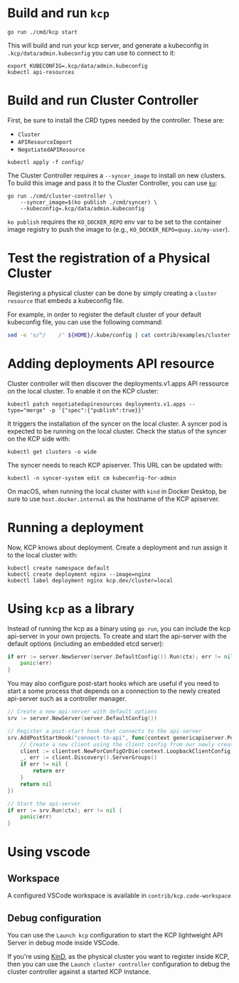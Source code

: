 # Build and run `kcp`

```
go run ./cmd/kcp start
```

This will build and run your kcp server, and generate a kubeconfig in `.kcp/data/admin.kubeconfig` you can use to connect to it:

```
export KUBECONFIG=.kcp/data/admin.kubeconfig
kubectl api-resources
```

# Build and run Cluster Controller

First, be sure to install the CRD types needed by the controller. These are:
- `Cluster`
- `APIResourceImport`
- `NegotiatedAPIResource`

```
kubectl apply -f config/
```

The Cluster Controller requires a `--syncer_image` to install on new clusters.
To build this image and pass it to the Cluster Controller, you can use [`ko`](https://github.com/google/ko):

```
go run ./cmd/cluster-controller \
    --syncer_image=$(ko publish ./cmd/syncer) \
    --kubeconfig=.kcp/data/admin.kubeconfig
```

`ko publish` requires the `KO_DOCKER_REPO` env var to be set to the container image registry to push the image to (e.g., `KO_DOCKER_REPO=quay.io/my-user`).

# Test the registration of a Physical Cluster

Registering a physical cluster can be done by simply creating a `cluster resource` that embeds a kubeconfig file.

For example, in order to register the default cluster of your default kubeconfig file, you can use the following command:

```bash
sed -e 's/^/    /' ${HOME}/.kube/config | cat contrib/examples/cluster.yaml - | kubectl apply -f -
```

# Adding deployments API resource

Cluster controller will then discover the deployments.v1.apps API ressource on the local cluster. 
To enable it on the KCP cluster:

```
kubectl patch negotiatedapiresources deployments.v1.apps --type="merge" -p '{"spec":{"publish":true}}'
```

It triggers the installation of the syncer on the local cluster. A syncer pod is expected to be running on the local cluster.
Check the status of the syncer on the KCP side  with:

```
kubectl get clusters -o wide
```

The syncer needs to reach KCP apiserver. This URL can be updated with:

```
kubectl -n syncer-system edit cm kubeconfig-for-admin
```

On macOS, when running the local cluster with `kind` in Docker Desktop, be sure to use `host.docker.internal` as the 
hostname of the KCP apiserver.

# Running a deployment

Now, KCP knows about deployment. Create a deployment and run assign it to the local cluster with:

```
kubectl create namespace default
kubectl create deployment nginx --image=nginx
kubectl label deployment nginx kcp.dev/cluster=local
```

# Using `kcp` as a library
Instead of running the kcp as a binary using `go run`, you can include the kcp api-server in your own projects. To create and start the api-server with the default options (including an embedded etcd server):

```go
if err := server.NewServer(server.DefaultConfig()).Run(ctx); err != nil {
    panic(err)
}
```

You may also configure post-start hooks which are useful if you need to start a some process that depends on a connection to the newly created api-server such as a controller manager.

```go
// Create a new api-server with default options
srv := server.NewServer(server.DefaultConfig())

// Register a post-start hook that connects to the api-server
srv.AddPostStartHook("connect-to-api", func(context genericapiserver.PostStartHookContext) error {
    // Create a new client using the client config from our newly created api-server
    client := clientset.NewForConfigOrDie(context.LoopbackClientConfig)
    _, err := client.Discovery().ServerGroups()
    if err != nil {
        return err
    }
    return nil
})

// Start the api-server
if err := srv.Run(ctx); err != nil {
	panic(err)
}
```

# Using vscode

## Workspace

A configured VSCode workspace is available in `contrib/kcp.code-workspace`
## Debug configuration

You can use the `Launch kcp` configuration to start the KCP lightweight API Server in debug mode inside VSCode.

If you're using [KinD](https://kind.sigs.k8s.io), as the physical cluster you want to register inside KCP,
then you can use the `Launch cluster controller` configuration to debug the cluster controller against a started KCP instance.
